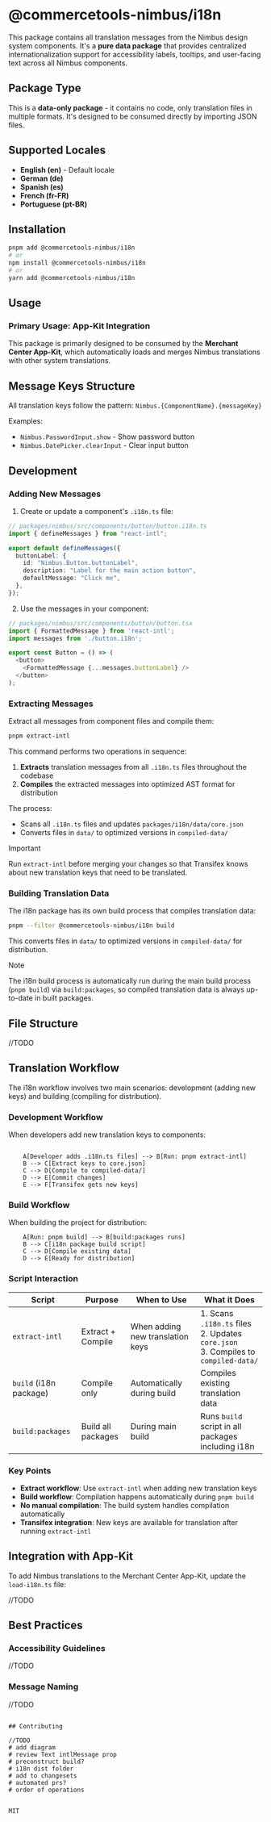 # @commercetools-nimbus/i18n

This package contains all translation messages from the Nimbus design system
components. It's a **pure data package** that provides centralized
internationalization support for accessibility labels, tooltips, and user-facing
text across all Nimbus components.

## Package Type

This is a **data-only package** - it contains no code, only translation files in
multiple formats. It's designed to be consumed directly by importing JSON files.

## Supported Locales

- **English (en)** - Default locale
- **German (de)**
- **Spanish (es)**
- **French (fr-FR)**
- **Portuguese (pt-BR)**

## Installation

```bash
pnpm add @commercetools-nimbus/i18n
# or
npm install @commercetools-nimbus/i18n
# or
yarn add @commercetools-nimbus/i18n
```

## Usage

### Primary Usage: App-Kit Integration

This package is primarily designed to be consumed by the **Merchant Center
App-Kit**, which automatically loads and merges Nimbus translations with other
system translations.

## Message Keys Structure

All translation keys follow the pattern: `Nimbus.{ComponentName}.{messageKey}`

Examples:

- `Nimbus.PasswordInput.show` - Show password button
- `Nimbus.DatePicker.clearInput` - Clear input button

## Development

### Adding New Messages

1. Create or update a component's `.i18n.ts` file:

```typescript
// packages/nimbus/src/components/button/button.i18n.ts
import { defineMessages } from "react-intl";

export default defineMessages({
  buttonLabel: {
    id: "Nimbus.Button.buttonLabel",
    description: "Label for the main action button",
    defaultMessage: "Click me",
  },
});
```

2. Use the messages in your component:

```typescript
// packages/nimbus/src/components/button/button.tsx
import { FormattedMessage } from 'react-intl';
import messages from './button.i18n';

export const Button = () => (
  <button>
    <FormattedMessage {...messages.buttonLabel} />
  </button>
);
```

### Extracting Messages

Extract all messages from component files and compile them:

```bash
pnpm extract-intl
```

This command performs two operations in sequence:

1. **Extracts** translation messages from all `.i18n.ts` files throughout the
   codebase
2. **Compiles** the extracted messages into optimized AST format for
   distribution

The process:

- Scans all `.i18n.ts` files and updates `packages/i18n/data/core.json`
- Converts files in `data/` to optimized versions in `compiled-data/`

> [!IMPORTANT]  
> Run `extract-intl` before merging your changes so that Transifex knows about
> new translation keys that need to be translated.

### Building Translation Data

The i18n package has its own build process that compiles translation data:

```bash
pnpm --filter @commercetools-nimbus/i18n build
```

This converts files in `data/` to optimized versions in `compiled-data/` for
distribution.

> [!NOTE]  
> The i18n build process is automatically run during the main build process
> (`pnpm build`) via `build:packages`, so compiled translation data is always
> up-to-date in built packages.

## File Structure

//TODO

## Translation Workflow

The i18n workflow involves two main scenarios: development (adding new keys) and
building (compiling for distribution).

### Development Workflow

When developers add new translation keys to components:

```mermaid

    A[Developer adds .i18n.ts files] --> B[Run: pnpm extract-intl]
    B --> C[Extract keys to core.json]
    C --> D[Compile to compiled-data/]
    D --> E[Commit changes]
    E --> F[Transifex gets new keys]
```

### Build Workflow

When building the project for distribution:

```mermaid
    A[Run: pnpm build] --> B[build:packages runs]
    B --> C[i18n package build script]
    C --> D[Compile existing data]
    D --> E[Ready for distribution]
```

### Script Interaction

| Script                 | Purpose            | When to Use                      | What it Does                                                                           |
| ---------------------- | ------------------ | -------------------------------- | -------------------------------------------------------------------------------------- |
| `extract-intl`         | Extract + Compile  | When adding new translation keys | 1. Scans `.i18n.ts` files<br>2. Updates `core.json`<br>3. Compiles to `compiled-data/` |
| `build` (i18n package) | Compile only       | Automatically during build       | Compiles existing translation data                                                     |
| `build:packages`       | Build all packages | During main build                | Runs `build` script in all packages including i18n                                     |

### Key Points

- **Extract workflow**: Use `extract-intl` when adding new translation keys
- **Build workflow**: Compilation happens automatically during `pnpm build`
- **No manual compilation**: The build system handles compilation automatically
- **Transifex integration**: New keys are available for translation after
  running `extract-intl`

## Integration with App-Kit

To add Nimbus translations to the Merchant Center App-Kit, update the
`load-i18n.ts` file:

//TODO

## Best Practices

### Accessibility Guidelines

//TODO

### Message Naming

//TODO

```

## Contributing

//TODO
# add diagram
# review Text intlMessage prop
# preconstruct build?
# i18n dist folder
# add to changesets
# automated prs?
# order of operations


MIT
```
